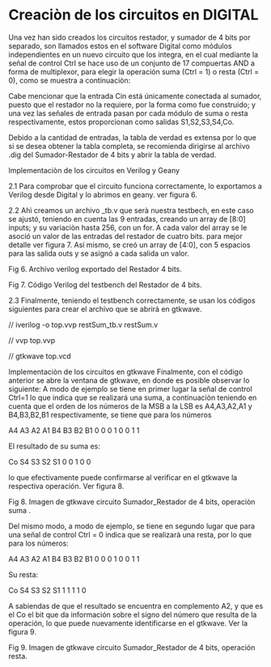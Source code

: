 # Creaciòn de los circuitos en DIGITAL

Una vez han sido creados los circuitos restador, y sumador de 4 bits por separado, son llamados estos en el software Digital como módulos independientes en un nuevo circuito que los integra, en el cual mediante la señal de control Ctrl se  hace uso de un conjunto de 17 compuertas AND a forma de multiplexor, para elegir la operación suma (Ctrl = 1) o resta (Ctrl = 0), como se muestra a continuaciòn: 



Cabe mencionar que la entrada Cin está únicamente conectada al sumador, puesto que el restador no la requiere, por la forma como fue construido; y una vez las señales de entrada pasan por cada módulo de suma o resta respectivamente, estos proporcionan como salidas S1,S2,S3,S4,Co. 

Debido a la cantidad de entradas, la tabla de verdad es extensa por lo que si se desea obtener la tabla completa, se recomienda dirigirse al archivo .dig del Sumador-Restador de 4 bits y abrir la tabla de verdad.


Implementaciòn de los circuitos en Verilog y Geany

2.1 Para comprobar que el circuito funciona correctamente, lo exportamos a Verilog desde Digital y lo abrimos en geany. ver figura 6. 

2.2 Ahì creamos un archivo _tb.v que serà nuestra testbech, en este caso se ajustó, teniendo en cuenta las 9 entradas, creando un array de [8:0] inputs;  y su variaciòn hasta 256, con un for.  A cada valor del array se le asoció un valor de las entradas del restador de cuatro bits. para mejor detalle ver figura 7. Así mismo, se creó un array de [4:0], con 5 espacios para las salida outs y se asignó a cada salida un valor.
 



Fig 6. Archivo verilog exportado del Restador 4 bits.

Fig 7. Código Verilog del testbench del Restador de 4 bits.

2.3 Finalmente, teniendo el testbench correctamente, se usan los códigos siguientes para crear el archivo que se abrirá en gtkwave.

// iverilog -o top.vvp restSum_tb.v restSum.v

// vvp top.vvp

// gtkwave top.vcd

Implementaciòn de los circuitos en gtkwave
Finalmente, con el código anterior se abre la ventana de gtkwave, en donde es posible observar lo siguiente: A modo de ejemplo se tiene en primer lugar la señal de control Ctrl=1 lo que indica que se realizará una suma, a continuaciòn teniendo en cuenta que el orden de los números de la MSB a la LSB es A4,A3,A2,A1 y B4,B3,B2,B1 respectivamente, se tiene que para los números 

A4
A3
A2
A1
B4
B3
B2
B1
0
0
0
1
0
0
1
1


El resultado de su suma es: 


Co
S4
S3
S2
S1
0
0
1
0
0











 lo que efectivamente puede confirmarse al verificar en el gtkwave la respectiva operación. Ver figura 8. 

Fig 8. Imagen de gtkwave circuito Sumador_Restador de 4 bits, operaciòn suma .

Del mismo modo, a modo de ejemplo, se tiene en segundo lugar que para una señal de control Ctrl = 0 indica que se realizarà una resta, por lo que para los números:


A4
A3
A2
A1
B4
B3
B2
B1
0
0
0
1
0
0
1
1


Su resta: 

 
Co
S4
S3
S2
S1
1
1
1
1
0


A sabiendas de que el resultado se encuentra en complemento A2, y que es el Co el bit que da información sobre el signo del número que resulta de la operación, lo que puede nuevamente identificarse en el gtkwave. Ver la figura 9.
 

Fig 9. Imagen de gtkwave circuito Sumador_Restador de 4 bits, operación resta.
